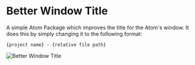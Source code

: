 # Better Window Title

A simple Atom Package which improves the title for the Atom's window.
It does this by simply changing it to the following format:

```
{project name} - {relative file path}
```

![Better Window Title](https://i.imgur.com/sAmsP8F.png)
